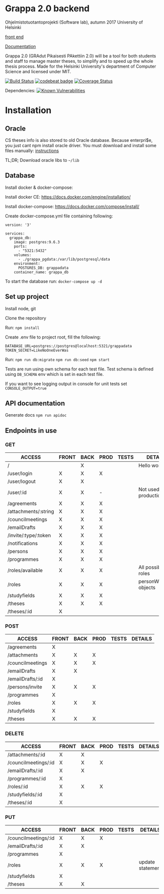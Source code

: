 # Grappa 2.0 backend

Ohjelmistotuotantoprojekti (Software lab), autumn 2017
University of Helsinki

[front end](https://github.com/UniversityOfHelsinkiCS/front-grappa2)

[Documentation](https://drive.google.com/drive/folders/0B5AboURQNTdya2xJcC0zVmVDM1E)

Grappa 2.0 (GRAdut Pikaisesti PAkettiin 2.0) will be a tool for both students and staff to manage master theses, to simplify and to speed up the whole thesis process. Made for the Helsinki University's department of Computer Science and licensed under MIT.

[![Build Status](https://travis-ci.org/UniversityOfHelsinkiCS/back-grappa2.svg?branch=master)](https://travis-ci.org/UniversityOfHelsinkiCS/back-grappa2)
[![codebeat badge](https://codebeat.co/badges/92abe60c-5b7d-4bf4-9465-f78099108342)](https://codebeat.co/projects/github-com-universityofhelsinkics-back-grappa2-master)
[![Coverage Status](https://coveralls.io/repos/github/UniversityOfHelsinkiCS/back-grappa2/badge.svg?branch=master)](https://coveralls.io/github/UniversityOfHelsinkiCS/back-grappa2?branch=master)

Dependencies: [![Known Vulnerabilities](https://snyk.io/test/github/UniversityOfHelsinkiCS/back-grappa2/badge.svg)](https://snyk.io/test/github/UniversityOfHelsinkiCS/back-grappa2)

# Installation

## Oracle
CS theses info is also stored to old Oracle database. Because enterpri$e, you just cant npm install
oracle driver. You must download and install some files manually: [instructions](hhttps://oracle.github.io/node-oracledb/INSTALL.html#-2-quick-start-node-oracledb-installation)

TL;DR; Download oracle libs to `~/lib`

## Database
Install docker & docker-compose:

Install docker CE: https://docs.docker.com/engine/installation/

Install docker-compose: https://docs.docker.com/compose/install/

Create docker-compose.yml file containing following:
```
version: '3'

services:
  grappa_db:
    image: postgres:9.6.3
    ports:
      - "5321:5432"
    volumes:
      - ./grappa_pgdata:/var/lib/postgresql/data
    environment:
      POSTGRES_DB: grappadata
    container_name: grappa_db
```

To start the database run:
`docker-compose up -d`

## Set up project

Install node, git

Clone the repository

Run:
`npm install`

Create .env file to project root, fill the following:
```
DATABASE_URL=postgres://postgres@localhost:5321/grappadata
TOKEN_SECRET=LikeNoOneEverWas
```

Run:
`npm run db:migrate`
`npm run db:seed`
`npm start`

Tests are run using own schema for each test file. Test schema is defined using
`DB_SCHEMA` env which is set in each test file.

If you want to see logging output in console for unit tests set `CONSOLE_OUTPUT=true`

## API documentation
Generate docs `npm run apidoc`

## Endpoints in use

### GET

| ACCESS               | FRONT | BACK | PROD | TESTS | DETAILS                |
|----------------------|-------|------|------|-------|------------------------|
| /                    |       | X    |      |       | Hello world            |
| /user/login          | X     | X    | X    |       |                        |
| /user/logout         | X     | X    |      |       |                        |
| /user/:id            | X     | X    | -    |       | Not used in production |
| /agreements          | X     | X    | X    |       |                        |
| /attachments/:string | X     | X    | X    |       |                        |
| /councilmeetings     | X     | X    | X    |       |                        |
| /emailDrafts         | X     | X    | X    |       |                        |
| /invite/:type/:token | X     | X    | X    |       |                        |
| /notifications       | X     | X    | X    |       |                        |
| /persons             | X     | X    | X    |       |                        |
| /programmes          | X     | X    | X    |       |                        |
| /roles/available     | X     | X    | X    |       | All possible roles     |
| /roles               | X     | X    | X    |       | personWithRole objects |
| /studyfields         | X     | X    | X    |       |                        |
| /theses              | X     | X    | X    |       |                        |
| /theses/:id          | X     |      |      |       |                        |

### POST

| ACCESS            | FRONT | BACK | PROD | TESTS | DETAILS |
|-------------------|-------|------|------|-------|---------|
| /agreements       | X     |      |      |       |         |
| /attachments      | X     | X    | X    |       |         |
| /councilmeetings  | X     | X    | X    |       |         |
| /emailDrafts      | X     | X    |      |       |         |
| /emailDrafts/:id  | X     |      |      |       |         |
| /persons/invite   | X     | X    | X    |       |         |
| /programmes       | X     |      |      |       |         |
| /roles            | X     | X    | X    |       |         |
| /studyfields      | X     |      |      |       |         |
| /theses           | X     | X    | X    |       |         |

### DELETE

| ACCESS               | FRONT | BACK | PROD | TESTS | DETAILS |
|----------------------|-------|------|------|-------|---------|
| /attachments/:id     | X     | X    |      |       |         |
| /councilmeetings/:id | X     | X    | X    |       |         |
| /emailDrafts/:id     | X     | X    |      |       |         |
| /programmes/:id      | X     |      |      |       |         |
| /roles/:id           | X     | X    | X    |       |         |
| /studyfields/:id     | X     |      |      |       |         |
| /theses/:id          | X     |      |      |       |         |


### PUT

| ACCESS               | FRONT | BACK | PROD | TESTS | DETAILS          |
|----------------------|-------|------|------|-------|------------------|
| /councilmeetings/:id | X     | X    | X    |       |                  |
| /emailDrafts/:id     | X     | X    |      |       |                  |
| /programmes          | X     |      |      |       |                  |
| /roles               | X     | X    | X    |       | update statement |
| /studyfields         | X     |      |      |       |                  |
| /theses              | X     | X    |      |       |                  |
